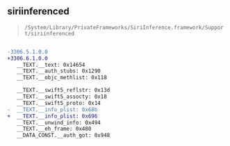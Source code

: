 ## siriinferenced

> `/System/Library/PrivateFrameworks/SiriInference.framework/Support/siriinferenced`

```diff

-3306.5.1.0.0
+3306.6.1.0.0
   __TEXT.__text: 0x14654
   __TEXT.__auth_stubs: 0x1290
   __TEXT.__objc_methlist: 0x118

   __TEXT.__swift5_reflstr: 0x13d
   __TEXT.__swift5_assocty: 0x18
   __TEXT.__swift5_proto: 0x14
-  __TEXT.__info_plist: 0x68b
+  __TEXT.__info_plist: 0x696
   __TEXT.__unwind_info: 0x494
   __TEXT.__eh_frame: 0x480
   __DATA_CONST.__auth_got: 0x948

```
